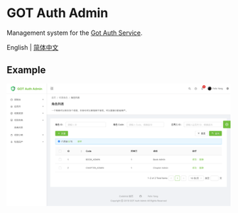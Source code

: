 # GOT Auth Admin

Management system for the [Got Auth Service](https://github.com/codetrial/got-auth-service).

English | [简体中文](./README.zh-CN.md)

## Example

![Screen Capture](.github/preview.png)
